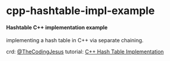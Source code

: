 # cpp-hashtable-impl-example
#### Hashtable C++  implementation example
implementing a hash table in C++ via separate chaining.

crd: [@TheCodingJesus](https://twitter.com/TheCodingJesus)
tutorial: [C++ Hash Table Implementation](https://youtu.be/2_3fR-k-LzI)
